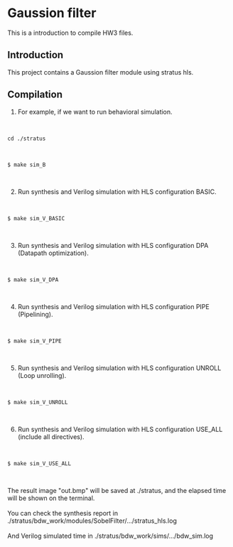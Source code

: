 # Gaussion filter

This is a introduction to compile HW3 files. <br>

## Introduction
This project contains a Gaussion filter module using stratus hls. <br>

## Compilation
1. For example, if we want to run behavioral simulation.
<br>

    cd ./stratus
<br>

    $ make sim_B
<br>

2. Run synthesis and Verilog simulation with HLS configuration BASIC.
<br>

    $ make sim_V_BASIC
<br>

3. Run synthesis and Verilog simulation with HLS configuration DPA (Datapath optimization).
<br>

    $ make sim_V_DPA
<br>

4. Run synthesis and Verilog simulation with HLS configuration PIPE (Pipelining).
<br>

    $ make sim_V_PIPE
<br>

5. Run synthesis and Verilog simulation with HLS configuration UNROLL (Loop unrolling).
<br>

    $ make sim_V_UNROLL
<br>

6. Run synthesis and Verilog simulation with HLS configuration USE_ALL (include all directives).
<br>

    $ make sim_V_USE_ALL
<br>

The result image "out.bmp" will be saved at ./stratus, and the elapsed time will be shown on the terminal. <br><br>
You can check the synthesis report in ./stratus/bdw_work/modules/SobelFilter/.../stratus_hls.log <br><br>
And Verilog simulated time in ./stratus/bdw_work/sims/.../bdw_sim.log

